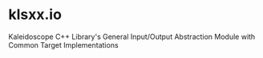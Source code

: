# klsxx.io
Kaleidoscope C++ Library's General Input/Output Abstraction Module with Common Target Implementations
